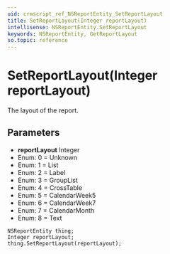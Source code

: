 ```yaml
---
uid: crmscript_ref_NSReportEntity_SetReportLayout
title: SetReportLayout(Integer reportLayout)
intellisense: NSReportEntity.SetReportLayout
keywords: NSReportEntity, GetReportLayout
so.topic: reference
---
```


# SetReportLayout(Integer reportLayout)

The layout of the report.

## Parameters

* **reportLayout** Integer
* Enum: 0 = Unknown
* Enum: 1 = List
* Enum: 2 = Label
* Enum: 3 = GroupList
* Enum: 4 = CrossTable
* Enum: 5 = CalendarWeek5
* Enum: 6 = CalendarWeek7
* Enum: 7 = CalendarMonth
* Enum: 8 = Text

```crmscript
NSReportEntity thing;
Integer reportLayout;
thing.SetReportLayout(reportLayout);
```

